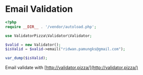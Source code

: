# Email Validation

```php
<?php
require __DIR__ . '/vendor/autoload.php';

use ValidatorPizza\Validator\Validator;

$valid = new Validator();
$isValid = $valid->email("ridwan.pamungks@gmail.com");

var_dump($isValid);
```


Email validate with [http://validator.pizza/](http://validator.pizza/)
